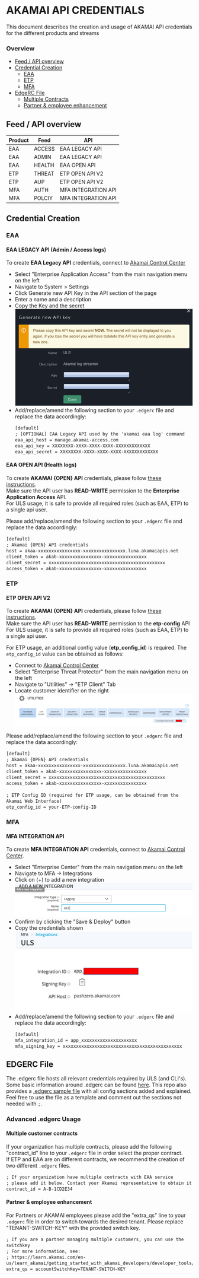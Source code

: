 # AKAMAI API CREDENTIALS
This document describes the creation and usage of AKAMAI API credentials for the different products and streams

### Overview
- [Feed / API overview](#feed--api-overview)
- [Credential Creation](#credential-creation)
    - [EAA](#eaa)
    - [ETP](#etp)
    - [MFA](#mfa)
- [EdgeRC File](#edgerc-file)
    - [Multiple Contracts](#multiple-customer-contracts)
    - [Partner & employee enhancement](#partner--employee-enhancement)

## Feed / API overview
|Product|Feed|API|
|---|---|---|
|EAA|ACCESS|EAA LEGACY API|
|EAA|ADMIN|EAA LEGACY API|
|EAA|HEALTH|EAA OPEN API|
|ETP|THREAT|ETP OPEN API V2|
|ETP|AUP|ETP OPEN API V2|
|MFA|AUTH|MFA INTEGRATION API|
|MFA|POLCIY|MFA INTEGRATION API|


## Credential Creation
### EAA 
#### EAA LEGACY API (Admin / Access logs)
To create **EAA Legacy API** credentials, connect to [Akamai Control Center](https://control.akamai.com)
- Select "Enterprise Application Access" from the main navigation menu on the left
- Navigate to System > Settings
- Click Generate new API Key in the API section of the page
- Enter a name and a description
- Copy the Key and the secret
![img.png](images/uls_apicreds_eaa_legacy.png)
- Add/replace/amend the following section to your `.edgerc` file and replace the data accordingly:
    ```text
    [default]
    ; [OPTIONAL] EAA Legacy API used by the 'akamai eaa log' command
    eaa_api_host = manage.akamai-access.com
    eaa_api_key = XXXXXXXX-XXXX-XXXX-XXXX-XXXXXXXXXXXXX
    eaa_api_secret = XXXXXXXX-XXXX-XXXX-XXXX-XXXXXXXXXXXXX
    ```

#### EAA OPEN API (Health logs)
To create **AKAMAI {OPEN} API** credentials, please follow [these instructions](https://developer.akamai.com/legacy/introduction/Prov_Creds.html).  
Make sure the API user has **READ-WRITE** permission to the **Enterprise Application Access** API.  
For ULS usage, it is safe to provide all required roles (such as EAA, ETP) to a single api user.

Please add/replace/amend the following section to your `.edgerc` file and replace the data accordingly:
```text
[default]
; Akamai {OPEN} API credentials
host = akaa-xxxxxxxxxxxxxxxx-xxxxxxxxxxxxxxxx.luna.akamaiapis.net
client_token = akab-xxxxxxxxxxxxxxxx-xxxxxxxxxxxxxxxx
client_secret = xxxxxxxxxxxxxxxxxxxxxxxxxxxxxxxxxxxxxxxxxxxx
access_token = akab-xxxxxxxxxxxxxxxx-xxxxxxxxxxxxxxxx
```

### ETP
#### ETP OPEN API V2
To create **AKAMAI {OPEN} API** credentials, please follow [these instructions](https://developer.akamai.com/legacy/introduction/Prov_Creds.html).  
Make sure the API user has **READ-WRITE** permission to the **etp-config** API
For ULS usage, it is safe to provide all required roles (such as EAA, ETP) to a single api user.

For ETP usage, an additional config value (**etp_config_id**) is required.
The `etp_config_id` value can be obtained as follows:
- Connect to [Akamai Control Center](https://control.akamai.com)
- Select "Enterprise Threat Protector" from the main navigation menu on the left
- Navigate to "Utilities" -> "ETP Client" Tab
- Locate customer identifier on the right
![img.png](images/uls_apicreds_etp_configid.png)

Please add/replace/amend the following section to your `.edgerc` file and replace the data accordingly:
```text
[default]
; Akamai {OPEN} API credentials
host = akaa-xxxxxxxxxxxxxxxx-xxxxxxxxxxxxxxxx.luna.akamaiapis.net
client_token = akab-xxxxxxxxxxxxxxxx-xxxxxxxxxxxxxxxx
client_secret = xxxxxxxxxxxxxxxxxxxxxxxxxxxxxxxxxxxxxxxxxxxx
access_token = akab-xxxxxxxxxxxxxxxx-xxxxxxxxxxxxxxxx

; ETP Config ID (required for ETP usage, can be obtained from the Akamai Web Interface)
etp_config_id = your-ETP-config-ID
```

### MFA
#### MFA INTEGRATION API
To create **MFA INTEGRATION API** credentials, connect to [Akamai Control Center](https://control.akamai.com).
- Select "Enterprise Center" from the main navigation menu on the left
- Navigate to MFA -> Integrations 
- Click on (+) to add a new integration
    ![img.png](images/uls_apicreds_mfa_create.png)
- Confirm by clicking the "Save & Deploy" button
- Copy the credentials shown
    ![img.png](images/uls_apicreds_mfa_creds.png)
- Add/replace/amend the following section to your `.edgerc` file and replace the data accordingly:
    ```text
    [default]
    mfa_integration_id = app_xxxxxxxxxxxxxxxxxxxxx
    mfa_signing_key = xxxxxxxxxxxxxxxxxxxxxxxxxxxxxxxxxxxxxxxxxxxxx
    ```


## EDGERC File
The .edgerc file hosts all relevant credentials required by ULS (and CLI's). Some basic information around .edgerc can be found [here](https://developer.akamai.com/legacy/introduction/Conf_Client.html).
This repo also provides a [.edgerc sample file](examples/.edgerc-sample) with all config sections added and explained.
Feel free to use the file as a template and comment out the sections not needed with `;`. 


### Advanced .edgerc Usage 
#### Multiple customer contracts
If your organization has multiple contracts, please add the following "contract_id" line to your `.edgerc` file in order select the proper contract.  
If ETP and EAA are on different contracts, we recommend the creation of two different `.edgerc` files.
```text
; If your organization have multiple contracts with EAA service
; please add it below. Contact your Akamai representative to obtain it
contract_id = A-B-1CD2E34
```

#### Partner & employee enhancement
For Partners or AKAMAI employees please add the "extra_qs" line to your `.edgerc` file in order to switch towards the desired tenant. Please replace "TENANT-SWITCH-KEY" with the provided switch key.
```text
; If you are a partner managing multiple customers, you can use the switchkey
; For more information, see:
; https://learn.akamai.com/en-us/learn_akamai/getting_started_with_akamai_developers/developer_tools/accountSwitch.html
extra_qs = accountSwitchKey=TENANT-SWITCH-KEY
```